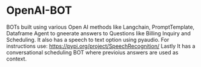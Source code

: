 # OpenAI-BOT
BOTs built using various Open AI methods like Langchain, PromptTemplate, Dataframe Agent to gneerate answers to Questions like Billing Inquiry and Scheduling.
It also has a speech to text option using pyaudio. For instructions use: https://pypi.org/project/SpeechRecognition/
Lastly It has a conversational scheduling BOT where previoius answers are used as context.
